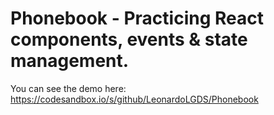 # Phonebook - Practicing React components, events & state management.


You can see the demo here:
https://codesandbox.io/s/github/LeonardoLGDS/Phonebook

